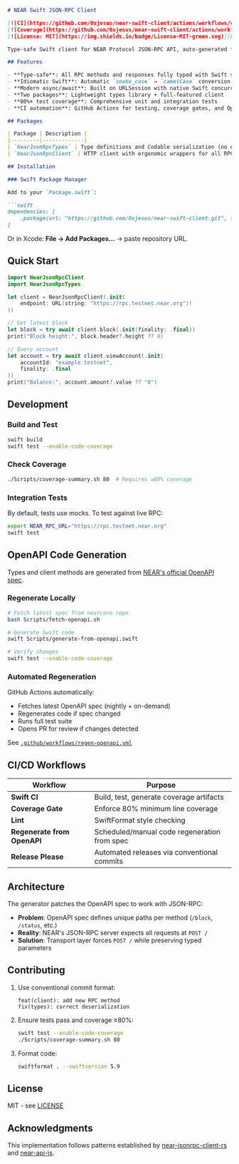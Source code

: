 ```markdown
# NEAR Swift JSON-RPC Client

[![CI](https://github.com/0xjesus/near-swift-client/actions/workflows/ci.yml/badge.svg)](https://github.com/0xjesus/near-swift-client/actions/workflows/ci.yml)
[![Coverage](https://github.com/0xjesus/near-swift-client/actions/workflows/coverage.yml/badge.svg)](https://github.com/0xjesus/near-swift-client/actions/workflows/coverage.yml)
[![License: MIT](https://img.shields.io/badge/License-MIT-green.svg)](LICENSE)

Type-safe Swift client for NEAR Protocol JSON-RPC API, auto-generated from the official OpenAPI specification with 80%+ test coverage and full CI automation.

## Features

- **Type-safe**: All RPC methods and responses fully typed with Swift structs/enums
- **Idiomatic Swift**: Automatic `snake_case` → `camelCase` conversion
- **Modern async/await**: Built on URLSession with native Swift concurrency
- **Two packages**: Lightweight types library + full-featured client
- **80%+ test coverage**: Comprehensive unit and integration tests
- **CI automation**: GitHub Actions for testing, coverage gates, and OpenAPI regeneration

## Packages

| Package | Description |
|---------|-------------|
| `NearJsonRpcTypes` | Type definitions and Codable serialization (no networking) |
| `NearJsonRpcClient` | HTTP client with ergonomic wrappers for all RPC methods |

## Installation

### Swift Package Manager

Add to your `Package.swift`:

```swift
dependencies: [
    .package(url: "https://github.com/0xjesus/near-swift-client.git", from: "0.1.1")
]
```

Or in Xcode: **File → Add Packages...** → paste repository URL.

## Quick Start

```swift
import NearJsonRpcClient
import NearJsonRpcTypes

let client = NearJsonRpcClient(.init(
    endpoint: URL(string: "https://rpc.testnet.near.org")!
))

// Get latest block
let block = try await client.block(.init(finality: .final))
print("Block height:", block.header?.height ?? 0)

// Query account
let account = try await client.viewAccount(.init(
    accountId: "example.testnet",
    finality: .final
))
print("Balance:", account.amount?.value ?? "0")
```

## Development

### Build and Test

```bash
swift build
swift test --enable-code-coverage
```

### Check Coverage

```bash
./Scripts/coverage-summary.sh 80  # Requires ≥80% coverage
```

### Integration Tests

By default, tests use mocks. To test against live RPC:

```bash
export NEAR_RPC_URL="https://rpc.testnet.near.org"
swift test
```

## OpenAPI Code Generation

Types and client methods are generated from [NEAR's official OpenAPI spec](https://github.com/near/nearcore/blob/master/chain/jsonrpc/openapi/openapi.json).

### Regenerate Locally

```bash
# Fetch latest spec from nearcore repo
bash Scripts/fetch-openapi.sh

# Generate Swift code
swift Scripts/generate-from-openapi.swift

# Verify changes
swift test --enable-code-coverage
```

### Automated Regeneration

GitHub Actions automatically:
- Fetches latest OpenAPI spec (nightly + on-demand)
- Regenerates code if spec changed
- Runs full test suite
- Opens PR for review if changes detected

See [`.github/workflows/regen-openapi.yml`](.github/workflows/regen-openapi.yml)

## CI/CD Workflows

| Workflow | Purpose |
|----------|---------|
| **Swift CI** | Build, test, generate coverage artifacts |
| **Coverage Gate** | Enforce 80% minimum line coverage |
| **Lint** | SwiftFormat style checking |
| **Regenerate from OpenAPI** | Scheduled/manual code regeneration from spec |
| **Release Please** | Automated releases via conventional commits |

## Architecture

The generator patches the OpenAPI spec to work with JSON-RPC:
- **Problem**: OpenAPI spec defines unique paths per method (`/block`, `/status`, etc.)
- **Reality**: NEAR's JSON-RPC server expects all requests at `POST /`
- **Solution**: Transport layer forces `POST /` while preserving typed parameters

## Contributing

1. Use conventional commit format:
   ```
   feat(client): add new RPC method
   fix(types): correct deserialization
   ```

2. Ensure tests pass and coverage ≥80%:
   ```bash
   swift test --enable-code-coverage
   ./Scripts/coverage-summary.sh 80
   ```

3. Format code:
   ```bash
   swiftformat . --swiftversion 5.9
   ```

## License

MIT - see [LICENSE](LICENSE)

## Acknowledgments

This implementation follows patterns established by [near-jsonrpc-client-rs](https://github.com/near/near-jsonrpc-client-rs) and [near-api-js](https://github.com/near/near-api-js).
```